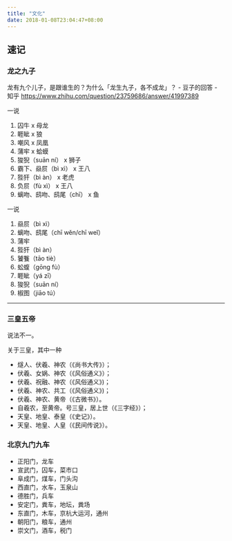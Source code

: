 ```yaml
---
title: "文化"
date: 2018-01-08T23:04:47+08:00
---
```


## 速记

### 龙之九子

龙有九个儿子，是跟谁生的？为什么「龙生九子，各不成龙」？ - 豆子的回答 - 知乎
https://www.zhihu.com/question/23759686/answer/41997389

一说

1. 囚牛 x 母龙
1. 睚眦 x 狼
1. 嘲风 x 凤凰
1. 蒲牢 x 蛤蟆
1. 狻猊（suān ní） x 狮子
1. 霸下、赑屃（bì xì） x 王八
1. 狴犴（bì àn） x 老虎
1. 负屃（fù xì） x 王八
1. 螭吻、鸱吻、鸱尾（chī） x 鱼

一说

1. 赑屃（bì xì）
1. 螭吻、鸱尾（chī wěn/chī weǐ）
1. 蒲牢
1. 狴犴（bì àn）
1. 饕餮（tāo tiè）
1. 蚣蝮（gōng fù）
1. 睚眦（yá zī）
1. 狻猊（suān ní）
1. 椒图（jiāo tú）

<!--more-->
---

### 三皇五帝

说法不一。

关于三皇，其中一种

- 燧人、伏羲、神农（《尚书大传》）； 
- 伏羲、女娲、神农（《风俗通义》）； 
- 伏羲、祝融、神农（《风俗通义》)； 
- 伏羲、神农、共工（《风俗通义》)； 　　 
- 伏羲、神农、黄帝（《古微书》）。 
- 自羲农，至黄帝。号三皇，居上世（《三字经》）； 　　 
- 天皇、地皇、泰皇（《史记》）。 　　 
- 天皇、地皇、人皇（《民间传说》）。 

### 北京九门九车

- 正阳门，龙车
- 宣武门，囚车，菜市口
- 阜成门，煤车，门头沟
- 西直门，水车，玉泉山
- 德胜门，兵车
- 安定门，粪车，地坛，粪场
- 东直门，木车，京杭大运河，通州
- 朝阳门，粮车，通州
- 崇文门，酒车，税门
